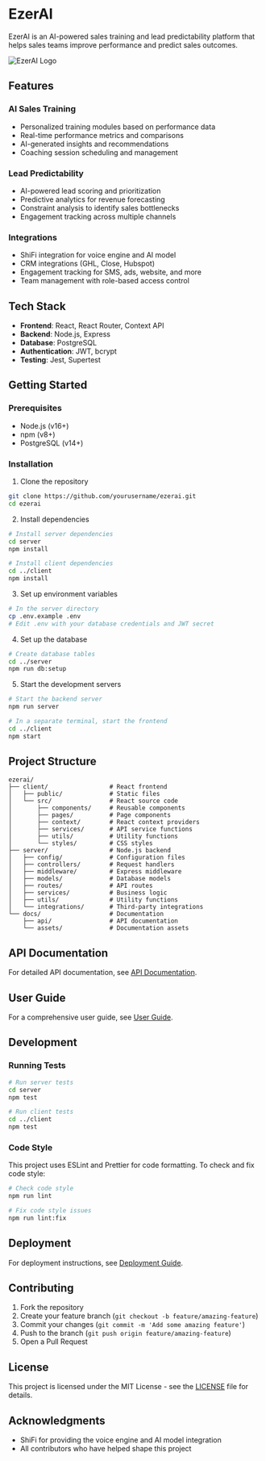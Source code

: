 # EzerAI

EzerAI is an AI-powered sales training and lead predictability platform that helps sales teams improve performance and predict sales outcomes.

![EzerAI Logo](docs/assets/logo.png)

## Features

### AI Sales Training
- Personalized training modules based on performance data
- Real-time performance metrics and comparisons
- AI-generated insights and recommendations
- Coaching session scheduling and management

### Lead Predictability
- AI-powered lead scoring and prioritization
- Predictive analytics for revenue forecasting
- Constraint analysis to identify sales bottlenecks
- Engagement tracking across multiple channels

### Integrations
- ShiFi integration for voice engine and AI model
- CRM integrations (GHL, Close, Hubspot)
- Engagement tracking for SMS, ads, website, and more
- Team management with role-based access control

## Tech Stack

- **Frontend**: React, React Router, Context API
- **Backend**: Node.js, Express
- **Database**: PostgreSQL
- **Authentication**: JWT, bcrypt
- **Testing**: Jest, Supertest

## Getting Started

### Prerequisites

- Node.js (v16+)
- npm (v8+)
- PostgreSQL (v14+)

### Installation

1. Clone the repository
```bash
git clone https://github.com/yourusername/ezerai.git
cd ezerai
```

2. Install dependencies
```bash
# Install server dependencies
cd server
npm install

# Install client dependencies
cd ../client
npm install
```

3. Set up environment variables
```bash
# In the server directory
cp .env.example .env
# Edit .env with your database credentials and JWT secret
```

4. Set up the database
```bash
# Create database tables
cd ../server
npm run db:setup
```

5. Start the development servers
```bash
# Start the backend server
npm run server

# In a separate terminal, start the frontend
cd ../client
npm start
```

## Project Structure

```
ezerai/
├── client/                 # React frontend
│   ├── public/             # Static files
│   └── src/                # React source code
│       ├── components/     # Reusable components
│       ├── pages/          # Page components
│       ├── context/        # React context providers
│       ├── services/       # API service functions
│       ├── utils/          # Utility functions
│       └── styles/         # CSS styles
├── server/                 # Node.js backend
│   ├── config/             # Configuration files
│   ├── controllers/        # Request handlers
│   ├── middleware/         # Express middleware
│   ├── models/             # Database models
│   ├── routes/             # API routes
│   ├── services/           # Business logic
│   ├── utils/              # Utility functions
│   └── integrations/       # Third-party integrations
└── docs/                   # Documentation
    ├── api/                # API documentation
    └── assets/             # Documentation assets
```

## API Documentation

For detailed API documentation, see [API Documentation](docs/api/api-documentation.md).

## User Guide

For a comprehensive user guide, see [User Guide](docs/user-guide.md).

## Development

### Running Tests

```bash
# Run server tests
cd server
npm test

# Run client tests
cd ../client
npm test
```

### Code Style

This project uses ESLint and Prettier for code formatting. To check and fix code style:

```bash
# Check code style
npm run lint

# Fix code style issues
npm run lint:fix
```

## Deployment

For deployment instructions, see [Deployment Guide](docs/deployment/deployment-guide.md).

## Contributing

1. Fork the repository
2. Create your feature branch (`git checkout -b feature/amazing-feature`)
3. Commit your changes (`git commit -m 'Add some amazing feature'`)
4. Push to the branch (`git push origin feature/amazing-feature`)
5. Open a Pull Request

## License

This project is licensed under the MIT License - see the [LICENSE](LICENSE) file for details.

## Acknowledgments

- ShiFi for providing the voice engine and AI model integration
- All contributors who have helped shape this project
